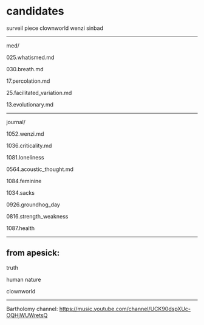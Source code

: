 # candidates

surveil piece
clownworld
wenzi
sinbad

---

med/

025.whatismed.md

030.breath.md

17.percolation.md

25.facilitated_variation.md

13.evolutionary.md

---

journal/

1052.wenzi.md

1036.criticality.md

1081.loneliness

0564.acoustic_thought.md

1084.feminine

1034.sacks

0926.groundhog_day

0816.strength_weakness

1087.health

---

## from apesick:

truth

human nature

clownworld

---

Bartholomy channel:
https://music.youtube.com/channel/UCK90dspXUc-OQHjWUWretsQ
